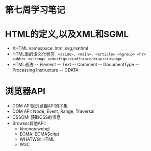 # 第七周学习笔记
# HTML的定义,以及XML和SGML
- XHTML namespace: html,svg,mathml
- HTML里的语义化标签
  ``` <aside>, <main>, <article> <hgroup> <hr> <abbr> <strong> <em><figure><dfn><code><pre><samp>```
- HTML语法
  -- Element
  -- Text
  -- Comment
  -- DocumentType
  -- Processing Instructure
  -- CDATA

# 浏览器API
- DOM API是浏览器API的子集
- DOM API: Node, Event, Range, Traversal
- CSSOM: 获取CSS的信息
- Browser其他API:
  - khronos:webgl
  - ECMA: ECMAScript
  - WHATWG: HTML
  - W3C
